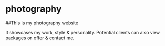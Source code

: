 # photography
##This is my photography website

It showcases my work, style & personality. Potential clients can also view packages on offer & contact me.

